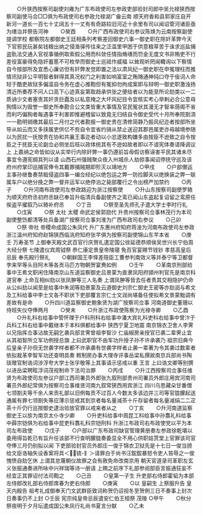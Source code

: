 <!-- { "loadSidebar": true } -->
　　○升狭西按察司副使刘雍为广东布政使司左参政吏部验封司郎中吴允禄狭西按察司副使马合□□俱为布政使司右参政允禄湖广龠云南  顺天府香和县郭家庄自开新河一道长一百七十丈阔五十一丈有有奇路较旧河近十余里有司以闻诏管河诸臣亟为缮治并祭告河神
　　○癸酉
　　○升广西布政使司右参议陈焕为云南按察副使提调学校  都察院左都御史王廷相条列考察差回御史六事一御史职在除奸革弊今天下官邪民玩甚矣钱粮出纳之侵渔驿传往来之泛滥里甲困于供意粮草苦于诛求巡盐捕盗骩法交通入官视事循例取索假公用而科敛任情指脩缮而罚金无度文书非贿吏不行差役富豪得免隐奸蓄慝不可枚举而御史士巡祗作威福  以耸观听罔闻輙询以下察情自今按部所及宜悉心廉访但有奸弊发觉即置之法以肃风纪一御史职在申冤理枉而推情讯狱非公平明智者鲜得其真况权门之利害如响富室之贿赂通神钝口夺于佞词人命轻于酷吏故狱多偏滥自令务在虚心推鞫但有冤抑勿拘成案即与辩明一御史职激浊扬清近所奏荐不问人口高下心迹真妄第取趋承供张之便给者以为能至所论劾类以一二质讷少文者塞责其奸贪巨蠹及以私意掩之大坏风纪目令宜核实考心举剌必合公意毋狥情以为毁誉一御史所奉勘合公文类皆重大事情及官民冤状其漫无才智率荫阁不省而利巧偏狥者每遇事干利害即推避稽留以致竟无归结自令御史受代十月所奉院劄湏一一勘明销缴其最后二月付之代者勘报一御史贵在清修简静乃振风纪迩者按部所坐导从如云而又多挟属吏供亿不赀自令宜省约骑从禁止送迎其郡邑属吏亦毋越境参随以为民扰一抚按贵在协和共襄王事迩者动以小忿遂致构嫌多由按臣不逊致之自令按臣之于抚臣无论副佥必侧坐后班以政体统其有不逊如故者即以不谙宪体奏请降调议上  上嘉纳之命皆如议从实举行内除奸弊一事仍遵前旨毋假访察诬害平民其诸未尽事宜令遵宪纲具列以请  山西石州强贼聚众夜入州城杀人劫掠事闻诏停抚守巡及该府州府掌印巡捕官俸令其戴罪捕贼期即殄灭以靖地方
　　○甲戌
　　○户部儧运主事孙继鲁奏禁戢侵盗四事一编佥经纪以绝包运之弊一防捡脚夫以绝换装之弊一联属车户以绝分挽之弊一督并运军以绝停泊之毙部覆行之令出榜严加禁约
　　○丙子
　　○升河南布政使司左参政路迎为浙江按察使
　　○升山东按察司副使罗辂为顺天府府丞初府丞缺已奉旨升临清兵备副使齐之鸾已闻山东盗起复诏留之鸾原任俟盗平擢叙乃以辂补府丞
　　○丁丑
　　○祭至圣先师孔子遣大学士李时行礼
　　○戊寅
　　○祭  太社  太稷  命武定侯郭勋代  升贵州按察司佥事林茂行为本司副使整饬都清等处兵备湖广按察司佥事刘淮为广西布政司右参议
　　○己卯
　　○祭  帝社  帝稷命成国公朱凤代  升广东惠州府知府蒋淦为河南布政使司左参政浙江温州府知府赵锦狭西临洮府知府张芊俱为按察司副使锦山东芊本省
　　○庚壬  万寿圣节  上御奉天殿文武百官行庆贺礼遣定国公徐延德恭顺侯吴世兴长宁伯周大经分祭  七陵遣仪宾周钺祭  恭仁康定景皇帝陵寝  免百官宴赐节钱钞  孝慈高皇后忌辰  奉先殿行祭礼
　　○朝鲜国王李怿差陪臣工曹参判南效义等并泰宁等卫都督孛来罕等头目阿木等各贡马匹方物朝贺宴赉如例
　　○壬午
　　○革南京刑部给事中王希文职闲住降南京山东道监察御史吕景蒙为直隶凤阳府頴州判官先是南京科道官奉  上命互相纠劾以张凤翀等三人名奏  上谓凤翀等皆去任者责其交相隐护仍命从公纠劾以闻至是给事中朱润等劾景蒙及云道御史刘宗仁御史王密等亦劾润与希文及工科给事中李士文各不职状下吏部覆言宗仁士文润尚堪备任使拟希文景蒙黜调有差故有是命
　　○升四川道监察御史鲍象贤为湖广按察司佥事  河南道御史董珊以侍班失仪夺俸两月
　　○癸未
　　○升浙江布政使陈察为光禄寺卿
　　○乙酉
　　○升礼科右给事中管怀理于户科刑科右给事中潘大宾礼科吏科右给事中曾汴于兵科工科右给事中戴继本于本科俱都给事中  狭西宁夏卫地震  南京锦衣卫舍人李霁以兄指挥佥事沾故无嗣乞袭兵部言霁曾祖李智沙  仁庙椒房亲授官已袭二辈霁止宜从其祖智所立军功例授总旗  上曰武职官不由军功升授子孙不许承袭乃  祖宗旧典今后皇亲子孙但无世袭字样者都不许承袭有世袭字样者止袭一辈著为令其袭过数辈者依拟裁革李智军功还查明具奏  敕制房办事大理寺评事岳梁私撰故南京兵部尚书陶琰赠官制诰词涉浮夸大学士张孚敬等上其事请示惩戒以重  王言  上曰诰文卿等别撰以进岳梁聘眩浮词茂视制命下法司治罪
　　○丙戌
　　○升江西按察司佥事任维贤为布政使司左参议户部江西司署员外郎张九叙刑部贵州司署员外郎庄用宾河南司署员外郎纪常俱为按察司佥事维贤河南九叙常狭西用宾浙江  四川乌思藏朵甘番僧七领劄夫等千余人来贡礼部以旧例每贡不过百人今数太多该边并三司等官胧朦起送通属有罪七领劄失等应薄示惩戒其到京者每名量减茶十斤存留者每名量减绢二二疋茶十斤仍行巡按御史逮治验放官罪以戒来者从之
　　○丁亥
　　○升河南道监察御史王以旂为南京太仆寺少卿
　　○升吏科给事中周昆工科给事中孙翥礼科给事中薛宗铠俱为右给事中昆吏科翥礼科宗铠刑科  升浙江布政司右布政使党以平为本司左布政使
　　○戊子
　　○户部以广东布政司缺官管理黄册奏左参政徐乾堪以委用得旨乾已有旨升任该部不行查明朦胧奏委显全不用心供职姑贳堂上官罪该司官夺俸三月仍别拟以闻  下吏部验封官员外郎庄一俊于锦衣卫狱先是十七日一俊当颁给文臣诰轴失设香案将具＜锍-釒＞请罪白于尚书汪鋐鋐暴怒令吏人笞辱之一俊愧愤自劾乞休  上谓其怠蔑朝仪故罪之会有赦免命改南京用  朝天官道录司革职左玄义张振通奏进所咏中兴祥瑞等诗一册请  上赐之前序下礼部参阅部臣言振通狂妄不经宜正其罪诏付法司鞫之
　　○己丑
　　○皇第一子生  升吏部右侍郎霍韬为本部左侍郎改礼部右侍郎席春为吏右侍郎
　　○庚寅
　　○以  皇嗣生  上祭服升告  皇天内殿告  祖考礼成御奉天门文武群臣致词称贺仍诏视冬至贺例三日不奏事上封次日奏事仍不上封
○壬辰  宪宗纯皇帝忌辰遣安仁伯王桓祭  茂陵
○甲午
　　○秋分祭夜明于夕月坛遣成国公朱凤行礼尚书夏言分献
　　○乙未
